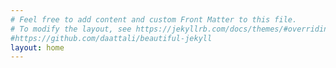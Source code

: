 ```yaml
---
# Feel free to add content and custom Front Matter to this file.
# To modify the layout, see https://jekyllrb.com/docs/themes/#overriding-theme-defaults
#https://github.com/daattali/beautiful-jekyll
layout: home
---
```

